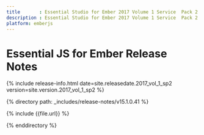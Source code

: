 ```yaml
---
title		: Essential Studio for Ember 2017 Volume 1 Service  Pack 2 Release Notes
description	: Essential Studio for Ember 2017 Volume 1 Service  Pack 2 Release Notes
platform: emberjs
---
```


# Essential JS for Ember Release Notes

{% include release-info.html date=site.releasedate.2017_vol_1_sp2 version=site.version.2017_vol_1_sp2 %} 

{% directory path: _includes/release-notes/v15.1.0.41 %}

{% include {{file.url}} %}

{% enddirectory %}